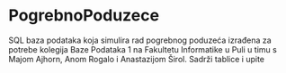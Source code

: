 # PogrebnoPoduzece
SQL baza podataka koja simulira rad pogrebnog poduzeća izrađena za potrebe kolegija Baze Podataka 1 na Fakultetu Informatike u Puli u timu s Majom Ajhorn, Anom Rogalo i Anastazijom Širol.
Sadrži tablice i upite
